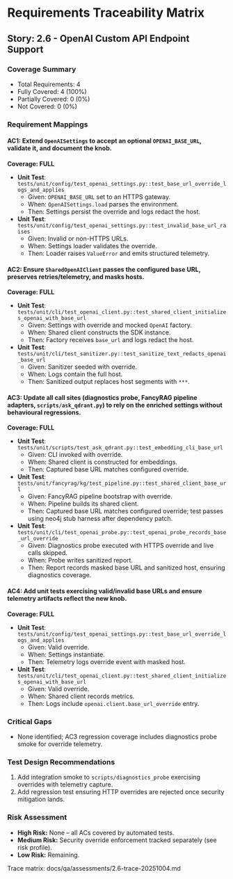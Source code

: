 # Requirements Traceability Matrix

## Story: 2.6 - OpenAI Custom API Endpoint Support

### Coverage Summary

- Total Requirements: 4
- Fully Covered: 4 (100%)
- Partially Covered: 0 (0%)
- Not Covered: 0 (0%)

### Requirement Mappings

#### AC1: Extend `OpenAISettings` to accept an optional `OPENAI_BASE_URL`, validate it, and document the knob.

**Coverage: FULL**

- **Unit Test**: `tests/unit/config/test_openai_settings.py::test_base_url_override_logs_and_applies`
  - Given: `OPENAI_BASE_URL` set to an HTTPS gateway.
  - When: `OpenAISettings.load` parses the environment.
  - Then: Settings persist the override and logs redact the host.
- **Unit Test**: `tests/unit/config/test_openai_settings.py::test_invalid_base_url_raises`
  - Given: Invalid or non-HTTPS URLs.
  - When: Settings loader validates the override.
  - Then: Loader raises `ValueError` and emits structured telemetry.

#### AC2: Ensure `SharedOpenAIClient` passes the configured base URL, preserves retries/telemetry, and masks hosts.

**Coverage: FULL**

- **Unit Test**: `tests/unit/cli/test_openai_client.py::test_shared_client_initializes_openai_with_base_url`
  - Given: Settings with override and mocked `OpenAI` factory.
  - When: Shared client constructs the SDK instance.
  - Then: Factory receives `base_url` and logs redact the host.
- **Unit Test**: `tests/unit/cli/test_sanitizer.py::test_sanitize_text_redacts_openai_base_url`
  - Given: Sanitizer seeded with override.
  - When: Logs contain the full host.
  - Then: Sanitized output replaces host segments with `***`.

#### AC3: Update all call sites (diagnostics probe, FancyRAG pipeline adapters, `scripts/ask_qdrant.py`) to rely on the enriched settings without behavioural regressions.

**Coverage: FULL**

- **Unit Test**: `tests/unit/scripts/test_ask_qdrant.py::test_embedding_cli_base_url`
  - Given: CLI invoked with override.
  - When: Shared client is constructed for embeddings.
  - Then: Captured base URL matches configured override.
- **Unit Test**: `tests/unit/fancyrag/kg/test_pipeline.py::test_shared_client_base_url`
  - Given: FancyRAG pipeline bootstrap with override.
  - When: Pipeline builds its shared client.
  - Then: Captured base URL matches configured override; test passes using neo4j stub harness after dependency patch.
- **Unit Test**: `tests/unit/cli/test_openai_probe.py::test_openai_probe_records_base_url_override`
  - Given: Diagnostics probe executed with HTTPS override and live calls skipped.
  - When: Probe writes sanitized report.
  - Then: Report records masked base URL and sanitized host, ensuring diagnostics coverage.

#### AC4: Add unit tests exercising valid/invalid base URLs and ensure telemetry artifacts reflect the new knob.

**Coverage: FULL**

- **Unit Test**: `tests/unit/config/test_openai_settings.py::test_base_url_override_logs_and_applies`
  - Given: Valid override.
  - When: Settings instantiate.
  - Then: Telemetry logs override event with masked host.
- **Unit Test**: `tests/unit/cli/test_openai_client.py::test_shared_client_initializes_openai_with_base_url`
  - Given: Valid override.
  - When: Shared client records metrics.
  - Then: Logs include `openai.client.base_url_override` entry.

### Critical Gaps

- None identified; AC3 regression coverage includes diagnostics probe smoke for override telemetry.

### Test Design Recommendations

1. Add integration smoke to `scripts/diagnostics_probe` exercising overrides with telemetry capture.
2. Add regression test ensuring HTTP overrides are rejected once security mitigation lands.

### Risk Assessment

- **High Risk:** None – all ACs covered by automated tests.
- **Medium Risk:** Security override enforcement tracked separately (see risk profile).
- **Low Risk:** Remaining.

Trace matrix: docs/qa/assessments/2.6-trace-20251004.md
